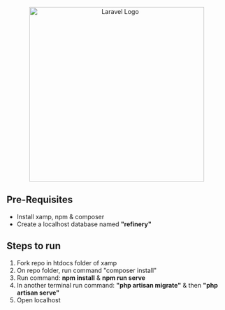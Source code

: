 <p align="center"><a href="https://laravel.com" target="_blank"><img src="https://raw.githubusercontent.com/laravel/art/master/logo-lockup/5%20SVG/2%20CMYK/1%20Full%20Color/laravel-logolockup-cmyk-red.svg" width="400" alt="Laravel Logo"></a></p>

## Pre-Requisites

- Install xamp, npm & composer
- Create a localhost database named <b>"refinery"</b> 

## Steps to run

1) Fork repo in htdocs folder of xamp
2) On repo folder, run command "composer install"
3) Run command: <b>npm install</b> & <b>npm run serve</b>
4) In another terminal run command: <b>"php artisan migrate"</b> & then <b>"php artisan serve"</b>
5) Open localhost




